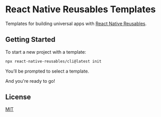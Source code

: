 # React Native Reusables Templates

Templates for building universal apps with [React Native Reusables](https://www.reactnativereusables.com).

## Getting Started

To start a new project with a template:

```bash
npx react-native-reusables/cli@latest init
```

You’ll be prompted to select a template.

And you're ready to go!

## License

[MIT](./LICENSE)
